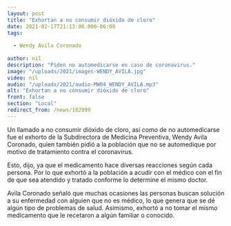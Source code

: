 ```yaml
---
layout: post
title: "Exhortan a no consumir dióxido de cloro"
date: 2021-02-17T21:13:00.000-06:00
tags:
  
  - Wendy Avila Coronado
  
author: nil
description: "Piden no automedicarse en caso de coronavirus."
image: "/uploads/2021/images-WENDY_AVILA.jpg"
video: nil
audio: "/uploads/2021/audio-MW04_WENDY_AVILA.mp3"
alt: "Exhortan a no consumir dióxido de cloro"
front: false
section: "Local"
redirect_from: /news/182999
---
```


Un llamado a no consumir dióxido de cloro, así como de no automedicarse fue el exhorto de la Subdirectora de Medicina Preventiva, Wendy Avila Coronado, quien también pidió a la población que no se automedique por motivo de tratamiento contra el coronavirus.

Esto, dijo, ya que el medicamento hace diversas reacciones según cada persona. Por lo que exhortó a la población a acudir con el médico con el fin de que sea atendido y tratado conforme lo determine el mismo doctor.

Avila Coronado señaló que muchas ocasiones las personas buscan solución a su enfermedad con alguien que no es médico, lo que genera que se dé algún tipo de problemas de salud. Asimismo, exhortó a no tomar el mismo medicamento que le recetaron a algún familiar o conocido.